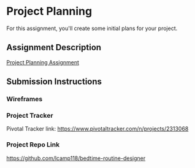 # Project Planning
For this assignment, you'll create some initial plans for your project.

## Assignment Description
[Project Planning Assignment](https://education.launchcode.org/liftoff/assignments/planning/)

## Submission Instructions

### Wireframes


      

### Project Tracker

Pivotal Tracker link: https://www.pivotaltracker.com/n/projects/2313068


### Project Repo Link

https://github.com/lcamp118/bedtime-routine-designer
